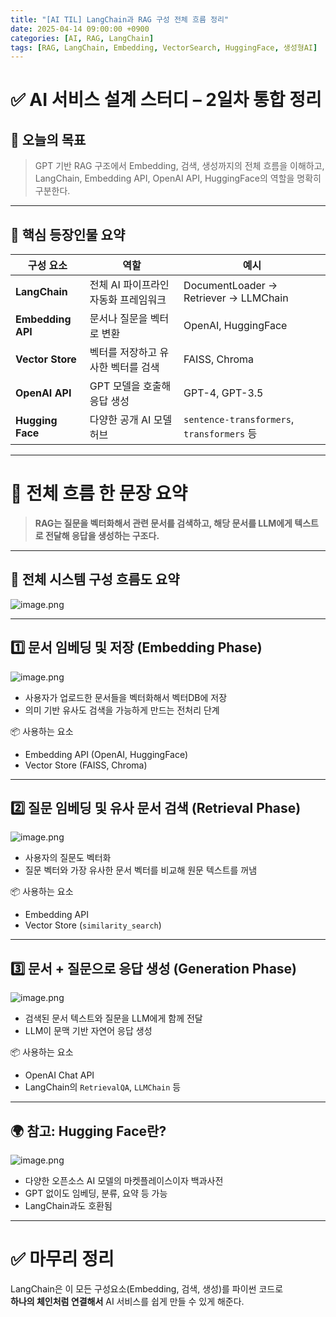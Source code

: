 ```yaml
---
title: "[AI TIL] LangChain과 RAG 구성 전체 흐름 정리"
date: 2025-04-14 09:00:00 +0900
categories: [AI, RAG, LangChain]
tags: [RAG, LangChain, Embedding, VectorSearch, HuggingFace, 생성형AI]
---
```


# ✅ AI 서비스 설계 스터디 – 2일차 통합 정리

## 🎯 오늘의 목표

> GPT 기반 RAG 구조에서 Embedding, 검색, 생성까지의 전체 흐름을 이해하고,  
> LangChain, Embedding API, OpenAI API, HuggingFace의 역할을 명확히 구분한다.

---

## 🧩 핵심 등장인물 요약

| 구성 요소         | 역할                                 | 예시                                       |
| ----------------- | ------------------------------------ | ------------------------------------------ |
| **LangChain**     | 전체 AI 파이프라인 자동화 프레임워크 | DocumentLoader → Retriever → LLMChain      |
| **Embedding API** | 문서나 질문을 벡터로 변환            | OpenAI, HuggingFace                        |
| **Vector Store**  | 벡터를 저장하고 유사한 벡터를 검색   | FAISS, Chroma                              |
| **OpenAI API**    | GPT 모델을 호출해 응답 생성          | GPT-4, GPT-3.5                             |
| **Hugging Face**  | 다양한 공개 AI 모델 허브             | `sentence-transformers`, `transformers` 등 |

---

# 🧠 전체 흐름 한 문장 요약

> **RAG는 질문을 벡터화해서 관련 문서를 검색하고, 해당 문서를 LLM에게 텍스트로 전달해 응답을 생성하는 구조다.**

---

## 🔁 전체 시스템 구성 흐름도 요약

![image.png](/_posts/img/250414img0.png)

---

## 1️⃣ 문서 임베딩 및 저장 (Embedding Phase)

![image.png](/_posts/img/250414img1.png)

- 사용자가 업로드한 문서들을 벡터화해서 벡터DB에 저장
- 의미 기반 유사도 검색을 가능하게 만드는 전처리 단계

📦 사용하는 요소

- Embedding API (OpenAI, HuggingFace)
- Vector Store (FAISS, Chroma)

---

## 2️⃣ 질문 임베딩 및 유사 문서 검색 (Retrieval Phase)

![image.png](/_posts/img/250414img2.png)

- 사용자의 질문도 벡터화
- 질문 벡터와 가장 유사한 문서 벡터를 비교해 원문 텍스트를 꺼냄

📦 사용하는 요소

- Embedding API
- Vector Store (`similarity_search`)

---

## 3️⃣ 문서 + 질문으로 응답 생성 (Generation Phase)

![image.png](/_posts/img/250414img3.png)

- 검색된 문서 텍스트와 질문을 LLM에게 함께 전달
- LLM이 문맥 기반 자연어 응답 생성

📦 사용하는 요소

- OpenAI Chat API
- LangChain의 `RetrievalQA`, `LLMChain` 등

---

## 🌍 참고: Hugging Face란?

![image.png](/_posts/img/250414img4.png)

- 다양한 오픈소스 AI 모델의 마켓플레이스이자 백과사전
- GPT 없이도 임베딩, 분류, 요약 등 가능
- LangChain과도 호환됨

---

# ✅ 마무리 정리

LangChain은 이 모든 구성요소(Embedding, 검색, 생성)를 파이썬 코드로  
**하나의 체인처럼 연결해서** AI 서비스를 쉽게 만들 수 있게 해준다.
